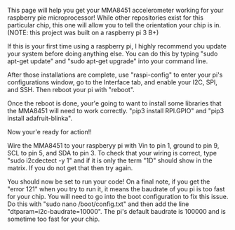 
This page will help you get your MMA8451 accelerometer working for your raspberry pie microprocessor! While other repositories exist for this particular chip, this one will allow you to tell the orientation your chip is in. (NOTE: this project was built on a raspberry pi 3 B+)

If this is your first time using a raspberry pi, I highly recommend you update your system before doing anything else. You can do this by typing "sudo apt-get update" and "sudo apt-get upgrade" into your command line. 

After those installations are complete, use "raspi-config" to enter your pi's configurations window, go to the Interface tab, and enable your I2C, SPI, and SSH. Then reboot your pi with "reboot".

Once the reboot is done, your'e going to want to install some libraries that the MMA8451 will need to work correctly. 
"pip3 install RPI.GPIO" and "pip3 install adafruit-blinka". 

Now your'e ready for action!!

Wire the MMA8451 to your raspberyy pi with Vin to pin 1, ground to pin 9, SCL to pin 5, and SDA to pin 3. To check that your wiring is correct, type "sudo i2cdectect -y 1" and if it is only the term "1D" should show in the matrix. If you do not get that then try again. 

You should now be set to run your code! On a final note, if you get the "error 121" when you try to run it, it means the baudrate of you pi is too fast for your chip. You will need to go into the boot configuration to fix this issue. Do this with "sudo nano /boot/config.txt" and then add the line "dtparam=i2c-baudrate=10000". The pi's default baudrate is 100000 and is sometime too fast for your chip.
